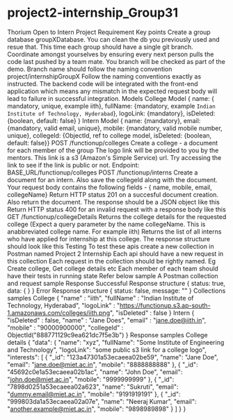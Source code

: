 # project2-internship_Group31
Thorium Open to Intern Project Requirement Key points Create a group database groupXDatabase. You can clean the db you previously used and resue that. This time each group should have a single git branch. Coordinate amongst yourselves by ensuring every next person pulls the code last pushed by a team mate. You branch will be checked as part of the demo. Branch name should follow the naming convention project/internshipGroupX Follow the naming conventions exactly as instructed. The backend code will be integrated with the front-end application which means any mismatch in the expected request body will lead to failure in successful integration. Models College Model { name: { mandatory, unique, example iith}, fullName: {mandatory, example `Indian Institute of Technology, Hyderabad`}, logoLink: {mandatory}, isDeleted: {boolean, default: false} } Intern Model { name: {mandatory}, email: {mandatory, valid email, unique}, mobile: {mandatory, valid mobile number, unique}, collegeId: {ObjectId, ref to college model, isDeleted: {boolean, default: false}} POST /functionup/colleges Create a college - a document for each member of the group  The logo link will be provided to you by the mentors. This link is a s3 (Amazon's Simple Service) url. Try accessing the link to see if the link is public or not.  Endpoint: BASE_URL/functionup/colleges  POST /functionup/interns Create a document for an intern.  Also save the collegeId along with the document. Your request body contains the following fields - { name, mobile, email, collegeName}  Return HTTP status 201 on a succesful document creation. Also return the document. The response should be a JSON object like this  Return HTTP status 400 for an invalid request with a response body like this  GET /functionup/collegeDetails Returns the college details for the requested college (Expect a query parameter by the name collegeName. This is anabbreviated college name. For example iith) Returns the list of all interns who have applied for internship at this college. The response structure should look like this Testing To test these apis create a new collection in Postman named Project 2 Internship Each api should have a new request in this collection Each request in the collection should be rightly named. Eg Create college, Get college details etc Each member of each team should have their tests in running state Refer below sample  A Postman collection and request sample  Response Successful Response structure {   status: true,   data: {    } } Error Response structure {   status: false,   message: "" } Collections samples College {     "name" : "iith",     "fullName" : "Indian Institute of Technology, Hyderabad",     "logoLink" : "https://functionup.s3.ap-south-1.amazonaws.com/colleges/iith.png",     "isDeleted" : false } Intern    {     "isDeleted" : false,     "name" : "Jane Does",     "email" : "jane.doe@iith.in",     "mobile" : "90000900000",     "collegeId" : ObjectId("888771129c9ea621dc7f5e3b") } Response samples College details {   "data": {     "name": "xyz",     "fullName": "Some Institute of Engineering and Technology",     "logoLink": "some public s3 link for a college logo",     "interests": [       {         "_id": "123a47301a53ecaeea02be59",         "name": "Jane Doe",         "email": "jane.doe@miet.ac.in",         "mobile": "8888888888"       },       {         "_id": "45692c0e1a53ecaeea02b1ac",         "name": "John Doe",         "email": "john.doe@miet.ac.in",         "mobile": "9999999999"       },       {         "_id": "7898d0251a53ecaeea02a623",         "name": "Sukruti",         "email": "dummy.email@miet.ac.in",         "mobile": "9191919191"       },       {         "_id": "999803da1a53ecaeea02a07e",         "name": "Neeraj Kumar",         "email": "another.example@miet.ac.in",         "mobile": "9898989898"       }     ]   } }
